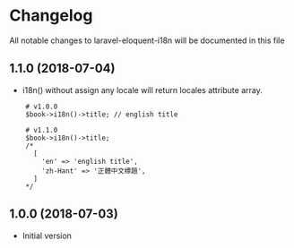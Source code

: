 # Changelog
All notable changes to laravel-eloquent-i18n will be documented in this file

## 1.1.0 (2018-07-04)
+ i18n() without assign any locale will return locales attribute array.
```
    # v1.0.0
    $book->i18n()->title; // english title
    
    # v1.1.0
    $book->i18n()->title; 
    /*
      [
        'en' => 'english title',
        'zh-Hant' => '正體中文標題',
      ]
    */
```
    
## 1.0.0 (2018-07-03)
+ Initial version